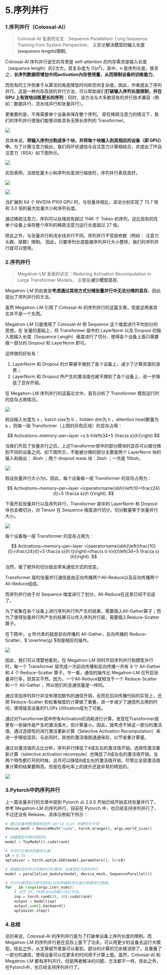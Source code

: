 # 5.序列并行

### 1.序列并行（Colossal-AI）

> Colossal-AI 发表的论文：Sequence Parallelism: Long Sequence Training from System Perspective， 主要是**解决模型的输入长度(sequence length)限制**。

Colossal-AI 序列并行诞生的背景是 self-attention 的内存需求是输入长度（sequence length）的2次方。其复杂度为 $O(n^2)$，其中，n 是序列长度。换言之，**长序列数据将增加中间activation内存使用量，从而限制设备的训练能力**。

而现有的工作侧重于从算法的角度降低时间和空间复杂度。因此，作者提出了序列并行，这是一种内存高效的并行方法，可以帮助我们**打破输入序列长度限制，并在 GPU 上有效地训练更长的序列**；同时，该方法与大多数现有的并行技术兼容（例如：数据并行、流水线并行和张量并行）。

更重要的是，不再需要单个设备来保存整个序列。 即在稀疏注意力的情况下，我们的序列并行使我们能够训练具有无限长序列的 Transformer。

![](image/image_zYpKEmhpoA.png)

具体来说，**将输入序列分割成多个块，并将每个块输入到其相应的设备（即 GPU）中**。为了计算注意力输出，我们将环状通信与自注意力计算相结合，并提出了环自注意力（RSA）如下图所示。

![](image/image_hRDQOLUJv3.png)

实验表明，当按批量大小和序列长度进行缩放时，序列并行表现良好。

![](image/image_EFo3x4QANQ.png)

![](image/image_9OeLOTeyOf.png)

当扩展到 64 个 NVIDIA P100 GPU 时，与张量并相比，该法分别实现了 13.7 倍和 3.0 倍的最大批量大小和序列长度。

通过稀疏注意力，序列可以处理具有超过 114K 个 Token 的序列，这比现有的在单个设备上保存整个序列的稀疏注意力运行长度超过 27 倍。

除此之外，与张量并行和流水线并行不同，序列并行不受超参数（例如： 注意力头数、层数）限制。 因此，只要序列长度能被序列并行大小整除，我们的序列并行就可以使用。

### 2.序列并行

> Megatron-LM 发表的论文：Reducing Activation Recomputation in Large Transformer Models， 主要是**减少模型显存**。

Megatron-LM 的初衷是**考虑通过其他方式分摊张量并行中无法分摊的显存**，因此提出了序列并行的方法。

虽然 Megatron-LM 引用了 Colossal-AI 的序列并行的这篇文章，但是这两者其实并不是一个东西。

Megatron-LM 只是借用了 Colossal-AI 把 Sequence 这个维度进行平均划分的思想。在 张量的基础上，将 Transformer 层中的 LayerNorm 以及 Dropout 的输入按输入长度（Sequence Length）维度进行了切分，使得各个设备上面只需要做一部分的 Dropout 和 LayerNorm 即可。

这样做的好处有：

1.  LayerNorm 和 Dropout 的计算被平摊到了各个设备上，减少了计算资源的浪费；
2.  LayerNorm 和 Dropout 所产生的激活值也被平摊到了各个设备上，进一步降低了显存开销。

在 Megatron-LM 序列并行的这篇论文中，首先分析了 Transformer 模型运行时的显存占用情况。

![](image/image_QpwvUdGAKR.png)

假设输入长度为 s ，batch size为 b ，hidden dim为 h ，attention head数量为 a ，则每一层 Transformer（上图的灰色区域）的显存占用：

$$
Activations~memory~per~layer =s b h\left(34+5 \frac{a s}{h}\right)
$$

当我们开启了张量并行之后，上述Transformer层中的部分模块的显存可以被分摊到不同的设备之间。如下图所示，不能被分摊的部分主要是两个 LayerNorm 块的输入和输出： 4bsh ；两个 dropout mask 块：2bsh ；一共是 10bsh。

![](image/image_k9MRsLGtTM.png)

假设张量并行大小为t，因此，每个设备每一层 Transformer 的显存占用为：

$$
Activations~memory~per~layer =\operatorname{sbh}\left(10+\frac{24}{t}+5 \frac{a s}{h t}\right).
$$

下面开启张量并行以及序列并行，Transformer 层中的 LayerNorm 和 Dropout 块也会被切分，对 Tensor 在 Sequence 维度进行切分，切分数量等于张量并行大小。

![](image/image_swjjQYNSX1.png)

每个设备每一层 Transformer 的显存占用为：

$$
Activations~memory~per~layer =\operatorname{sbh}\left(\frac{10}{t}+\frac{24}{t}+5 \frac{a s}{h t}\right)=\frac{s b h}{t}\left(34+5 \frac{a s}{h}\right).
$$

当然，做了额外的切分就会带来通信方式的改变。

Transformer 层的张量并行通信是由正向传播两个All-Reduce以及反向传播两个All-Reduce组成。

而序列并行由于对 Sequence 维度进行了划分，All-Reduce在这里已经不合适了。

为了收集在各个设备上进行序列并行所产生的结果，需要插入All-Gather算子；而为了使得张量并行所产生的结果可以传入序列并行层，需要插入Reduce-Scatter算子。

在下图中， g 所代表的就是前向传播的 All-Gather，反向传播的 Reduce-Scatter，$ \overline{g}  $则是相反的操作。

![](image/image_thl-XAG_VQ.png)

因此，我们可以清楚地看到，在 Megatron-LM 同时开启序列并行和模型并行时，每一个 Transformer 层完成一次前向传播和反向传播一共有 4 个 All-Gather 和 4 个 Reduce-Scatter 算子。乍一看，通信的操作比 Megatron-LM 仅开启张量并行多，但其实不然。因为，一个All-Reduce就相当于一个 Reduce-Scatter 和一个 All-Gather ，所以他们的总通信量是一样的。

通过添加序列并行并没有增加额外的通信开销，反而在后向传播代码的实现上，还把 Reduce-Scatter 和权重梯度的计算做了重叠，进一步减少了通信所占用的时间，使得提高设备的FLOPs Utilization成为了可能。

通过对Transformer层中所有Activation的消耗进行计算，发现在Transformer层里有一些操作是产生的激活值大，但计算量小。因此，就考虑干掉这一部分的激活值，通过选择性的进行激活重新计算（Selective Activation Recomputation）来进一步降低显存。与此同时，其他的激活值就通通保存，以节省重计算量。

通过对激活值的占比分析，序列并行降低了4成左右的激活值开销。选择性激活重新计算（selective activation recompute）也降低了4成左右的激活值开销。当两个特性都打开的时候，总共可以降低8成左右的激活值开销，尽管比全部激活值重计算的结果要稍高，但是在吞吐率上的提升还是非常的明显的。

![](image/image_AcG2ISkZIj.png)

### 3.Pytorch中的序列并行

上一篇张量并行的文章中提到 Pytorch 从 2.0.0 开始已经开始支持张量并行了。参考 Megatron-LM 的序列并行，目前在 Pytorch 中，也已经支持序列并行了，不过还没有 Release，具体示例如下所示：

```python
# 通过设备网格根据给定的 world_size 创建分片计划
device_mesh = DeviceMesh("cuda", torch.arange(0, args.world_size))

# 创建模型并移动到GPU
model = ToyModel().cuda(rank)

# 为并行化模块创建优化器
LR = 0.25
optimizer = torch.optim.SGD(model.parameters(), lr=LR)

# 根据给定的并行风格并行化模块，这里指定为序列并行
model = parallelize_module(model, device_mesh, SequenceParallel())

# 对分片模块执行多次前向/后向传播和优化器对参数进行更新。
for _ in range(args.iter_nums):
    # 对于 SP，所有rank的输入可以不同。
    inp = torch.rand(20, 10).cuda(rank)
    output = model(inp)
    output.sum().backward()
    optimizer.step()
```

### 4.总结

总的来说，Colossal-AI 的序列并行是为了打破单设备上序列长度的限制。而 Megatron-LM 的序列并行是在显存上面下了功夫，可以用更少的设备去运行大模型。除此之外，从文章细节里面可以看到，部分的计算的冗余被消除了，且重叠了一部分的通信，使得设备可以花更多的时间用于计算上面。虽然，Colossal-AI 和 Megatron-LM 都有序列并行，但是两者解决的问题、方法都不一样。除此之外，在Pytorch中，也已经支持序列并行了。
